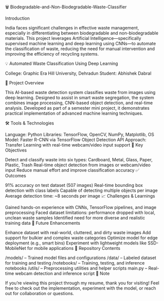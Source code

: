🗑️ Biodegradable-and-Non-Biodegradable-Waste-Classifier

Introduction

India faces significant challenges in effective waste management, especially in differentiating between biodegradable and non-biodegradable materials. This project leverages Artificial Intelligence—specifically supervised machine learning and deep learning using CNNs—to automate the classification of waste, reducing the need for manual intervention and improving the efficiency of recycling systems.

💡 Automated Waste Classification Using Deep Learning

College: Graphic Era Hill University, Dehradun
Student: Abhishek Dabral

📘 Project Overview

This AI-based waste detection system classifies waste from images using deep learning. Designed to assist in smart waste segregation, the system combines image processing, CNN-based object detection, and real-time analysis. Developed as part of a semester mini project, it demonstrates practical implementation of advanced machine learning techniques.

🛠️ Tools & Technologies

Language: Python
Libraries: TensorFlow, OpenCV, NumPy, Matplotlib, OS
Model: Faster R-CNN via TensorFlow Object Detection API
Approach: Transfer Learning with real-time webcam/video input support
🎯 Key Objectives

Detect and classify waste into six types:
Cardboard, Metal, Glass, Paper, Plastic, Trash
Real-time object detection from images or webcam/video input
Reduce manual effort and improve classification accuracy
✅ Outcomes

91% accuracy on test dataset (507 images)
Real-time bounding box detection with class labels
Capable of detecting multiple objects per image
Average detection time: ~8 seconds per image
📈 Challenges & Learnings

Gained hands-on experience with CNNs, TensorFlow pipelines, and image preprocessing
Faced dataset limitations: performance dropped with local, unclean waste samples
Identified need for more diverse and realistic training data
🔭 Future Enhancements

Enhance dataset with real-world, cluttered, and dirty waste images
Add support for bulkier and complex waste categories
Optimize model for edge deployment (e.g., smart bins)
Experiment with lightweight models like SSD-MobileNet for mobile applications
📂 Repository Contents

/models/ – Trained model files and configurations
/data/ – Labeled dataset for training and testing
/notebooks/ – Training, testing, and inference notebooks
/utils/ – Preprocessing utilities and helper scripts
main.py – Real-time webcam detection and inference script
📌 Note

If you’re viewing this project through my resume, thank you for visiting!
Feel free to check out the implementation, experiment with the model, or reach out for collaboration or questions.
